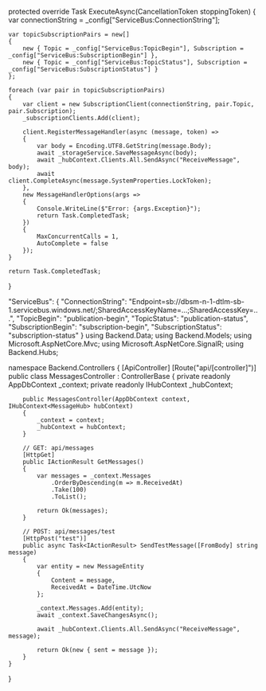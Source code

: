 protected override Task ExecuteAsync(CancellationToken stoppingToken)
{
    var connectionString = _config["ServiceBus:ConnectionString"];

    var topicSubscriptionPairs = new[]
    {
        new { Topic = _config["ServiceBus:TopicBegin"], Subscription = _config["ServiceBus:SubscriptionBegin"] },
        new { Topic = _config["ServiceBus:TopicStatus"], Subscription = _config["ServiceBus:SubscriptionStatus"] }
    };

    foreach (var pair in topicSubscriptionPairs)
    {
        var client = new SubscriptionClient(connectionString, pair.Topic, pair.Subscription);
        _subscriptionClients.Add(client);

        client.RegisterMessageHandler(async (message, token) =>
        {
            var body = Encoding.UTF8.GetString(message.Body);
            await _storageService.SaveMessageAsync(body);
            await _hubContext.Clients.All.SendAsync("ReceiveMessage", body);
            await client.CompleteAsync(message.SystemProperties.LockToken);
        },
        new MessageHandlerOptions(args =>
        {
            Console.WriteLine($"Error: {args.Exception}");
            return Task.CompletedTask;
        })
        {
            MaxConcurrentCalls = 1,
            AutoComplete = false
        });
    }

    return Task.CompletedTask;
}

"ServiceBus": {
  "ConnectionString": "Endpoint=sb://dbsm-n-1-dtlm-sb-1.servicebus.windows.net/;SharedAccessKeyName=...;SharedAccessKey=...",
  "TopicBegin": "publication-begin",
  "TopicStatus": "publication-status",
  "SubscriptionBegin": "subscription-begin",
  "SubscriptionStatus": "subscription-status"
}
using Backend.Data;
using Backend.Models;
using Microsoft.AspNetCore.Mvc;
using Microsoft.AspNetCore.SignalR;
using Backend.Hubs;

namespace Backend.Controllers
{
    [ApiController]
    [Route("api/[controller]")]
    public class MessagesController : ControllerBase
    {
        private readonly AppDbContext _context;
        private readonly IHubContext<MessageHub> _hubContext;

        public MessagesController(AppDbContext context, IHubContext<MessageHub> hubContext)
        {
            _context = context;
            _hubContext = hubContext;
        }

        // GET: api/messages
        [HttpGet]
        public IActionResult GetMessages()
        {
            var messages = _context.Messages
                .OrderByDescending(m => m.ReceivedAt)
                .Take(100)
                .ToList();

            return Ok(messages);
        }

        // POST: api/messages/test
        [HttpPost("test")]
        public async Task<IActionResult> SendTestMessage([FromBody] string message)
        {
            var entity = new MessageEntity
            {
                Content = message,
                ReceivedAt = DateTime.UtcNow
            };

            _context.Messages.Add(entity);
            await _context.SaveChangesAsync();

            await _hubContext.Clients.All.SendAsync("ReceiveMessage", message);

            return Ok(new { sent = message });
        }
    }
}

